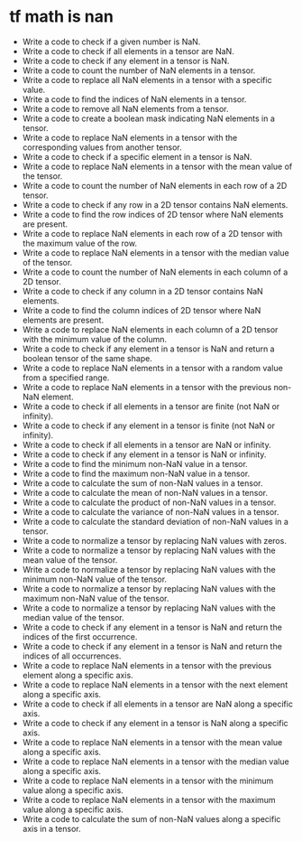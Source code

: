 # tf math is nan

- Write a code to check if a given number is NaN.
- Write a code to check if all elements in a tensor are NaN.
- Write a code to check if any element in a tensor is NaN.
- Write a code to count the number of NaN elements in a tensor.
- Write a code to replace all NaN elements in a tensor with a specific value.
- Write a code to find the indices of NaN elements in a tensor.
- Write a code to remove all NaN elements from a tensor.
- Write a code to create a boolean mask indicating NaN elements in a tensor.
- Write a code to replace NaN elements in a tensor with the corresponding values from another tensor.
- Write a code to check if a specific element in a tensor is NaN.
- Write a code to replace NaN elements in a tensor with the mean value of the tensor.
- Write a code to count the number of NaN elements in each row of a 2D tensor.
- Write a code to check if any row in a 2D tensor contains NaN elements.
- Write a code to find the row indices of 2D tensor where NaN elements are present.
- Write a code to replace NaN elements in each row of a 2D tensor with the maximum value of the row.
- Write a code to replace NaN elements in a tensor with the median value of the tensor.
- Write a code to count the number of NaN elements in each column of a 2D tensor.
- Write a code to check if any column in a 2D tensor contains NaN elements.
- Write a code to find the column indices of 2D tensor where NaN elements are present.
- Write a code to replace NaN elements in each column of a 2D tensor with the minimum value of the column.
- Write a code to check if any element in a tensor is NaN and return a boolean tensor of the same shape.
- Write a code to replace NaN elements in a tensor with a random value from a specified range.
- Write a code to replace NaN elements in a tensor with the previous non-NaN element.
- Write a code to check if all elements in a tensor are finite (not NaN or infinity).
- Write a code to check if any element in a tensor is finite (not NaN or infinity).
- Write a code to check if all elements in a tensor are NaN or infinity.
- Write a code to check if any element in a tensor is NaN or infinity.
- Write a code to find the minimum non-NaN value in a tensor.
- Write a code to find the maximum non-NaN value in a tensor.
- Write a code to calculate the sum of non-NaN values in a tensor.
- Write a code to calculate the mean of non-NaN values in a tensor.
- Write a code to calculate the product of non-NaN values in a tensor.
- Write a code to calculate the variance of non-NaN values in a tensor.
- Write a code to calculate the standard deviation of non-NaN values in a tensor.
- Write a code to normalize a tensor by replacing NaN values with zeros.
- Write a code to normalize a tensor by replacing NaN values with the mean value of the tensor.
- Write a code to normalize a tensor by replacing NaN values with the minimum non-NaN value of the tensor.
- Write a code to normalize a tensor by replacing NaN values with the maximum non-NaN value of the tensor.
- Write a code to normalize a tensor by replacing NaN values with the median value of the tensor.
- Write a code to check if any element in a tensor is NaN and return the indices of the first occurrence.
- Write a code to check if any element in a tensor is NaN and return the indices of all occurrences.
- Write a code to replace NaN elements in a tensor with the previous element along a specific axis.
- Write a code to replace NaN elements in a tensor with the next element along a specific axis.
- Write a code to check if all elements in a tensor are NaN along a specific axis.
- Write a code to check if any element in a tensor is NaN along a specific axis.
- Write a code to replace NaN elements in a tensor with the mean value along a specific axis.
- Write a code to replace NaN elements in a tensor with the median value along a specific axis.
- Write a code to replace NaN elements in a tensor with the minimum value along a specific axis.
- Write a code to replace NaN elements in a tensor with the maximum value along a specific axis.
- Write a code to calculate the sum of non-NaN values along a specific axis in a tensor.